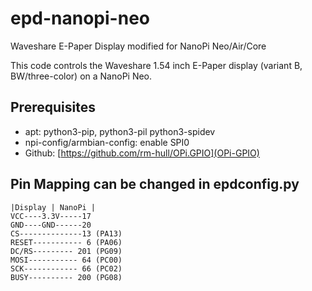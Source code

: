 # epd-nanopi-neo
Waveshare E-Paper Display modified for NanoPi Neo/Air/Core

This code controls the Waveshare 1.54 inch E-Paper display (variant B, BW/three-color) on a NanoPi Neo.

## Prerequisites

- apt: python3-pip, python3-pil python3-spidev
- npi-config/armbian-config: enable SPI0
- Github: [https://github.com/rm-hull/OPi.GPIO](OPi-GPIO)

## Pin Mapping can be changed in epdconfig.py
```
|Display | NanoPi |
VCC----3.3V-----17
GND----GND------20
CS--------------13 (PA13)
RESET----------- 6 (PA06)
DC/RS--------- 201 (PG09)
MOSI----------- 64 (PC00)
SCK------------ 66 (PC02)
BUSY---------- 200 (PG08)
```
